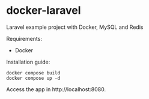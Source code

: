 # docker-laravel
Laravel example project with Docker, MySQL and Redis

Requirements:
- Docker

Installation guide:

```
docker compose build
docker compose up -d
```
Access the app in http://localhost:8080.
